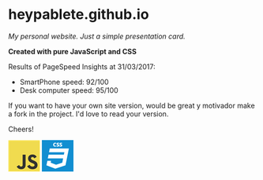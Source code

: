 # heypablete.github.io
_My personal website. Just a simple presentation card._

**Created with pure JavaScript and CSS**

Results of PageSpeed Insights at 31/03/2017:
- SmartPhone speed: 92/100
- Desk computer speed: 95/100

If you want to have your own site version, would be great y motivador make a fork in the project. I'd love to read your version.

Cheers!

![png](images/_images4readme/js.png) ![png](images/_images4readme/css.png)

